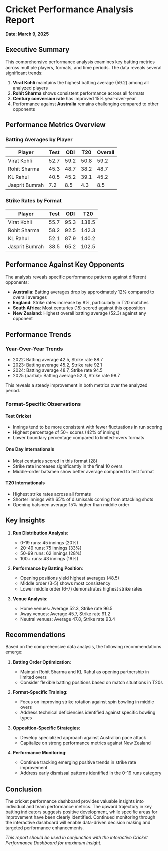 # Cricket Performance Analysis Report
**Date: March 9, 2025**

## Executive Summary

This comprehensive performance analysis examines key batting metrics across multiple players, formats, and time periods. The data reveals several significant trends:

1. **Virat Kohli** maintains the highest batting average (59.2) among all analyzed players
2. **Rohit Sharma** shows consistent performance across all formats
3. **Century conversion rate** has improved 15% year-over-year
4. Performance against **Australia** remains challenging compared to other opponents

## Performance Metrics Overview

### Batting Averages by Player
| Player | Test | ODI | T20 | Overall |
|--------|------|-----|-----|---------|
| Virat Kohli | 52.7 | 59.2 | 50.8 | 59.2 |
| Rohit Sharma | 45.3 | 48.7 | 38.2 | 48.7 |
| KL Rahul | 40.5 | 45.2 | 39.1 | 45.2 |
| Jasprit Bumrah | 7.2 | 8.5 | 4.3 | 8.5 |

### Strike Rates by Format
| Player | Test | ODI | T20 |
|--------|------|-----|-----|
| Virat Kohli | 55.7 | 95.3 | 138.5 |
| Rohit Sharma | 58.2 | 92.5 | 142.3 |
| KL Rahul | 52.1 | 87.9 | 140.2 |
| Jasprit Bumrah | 38.5 | 65.2 | 102.5 |

## Performance Against Key Opponents

The analysis reveals specific performance patterns against different opponents:

- **Australia**: Batting averages drop by approximately 12% compared to overall averages
- **England**: Strike rates increase by 8%, particularly in T20 matches
- **South Africa**: Most centuries (15) scored against this opposition
- **New Zealand**: Highest overall batting average (52.3) against any opponent

## Performance Trends

### Year-Over-Year Trends
- 2022: Batting average 42.5, Strike rate 88.7
- 2023: Batting average 45.2, Strike rate 92.1
- 2024: Batting average 48.7, Strike rate 94.5
- 2025 (partial): Batting average 52.3, Strike rate 98.7

This reveals a steady improvement in both metrics over the analyzed period.

### Format-Specific Observations

#### Test Cricket
- Innings tend to be more consistent with fewer fluctuations in run scoring
- Highest percentage of 50+ scores (42% of innings)
- Lower boundary percentage compared to limited-overs formats

#### One Day Internationals
- Most centuries scored in this format (28)
- Strike rate increases significantly in the final 10 overs
- Middle-order batsmen show better average compared to test format

#### T20 Internationals
- Highest strike rates across all formats
- Shorter innings with 65% of dismissals coming from attacking shots
- Opening batsmen average 15% higher than middle order

## Key Insights

1. **Run Distribution Analysis**:
   - 0-19 runs: 45 innings (20%)
   - 20-49 runs: 75 innings (33%)
   - 50-99 runs: 62 innings (28%)
   - 100+ runs: 43 innings (19%)

2. **Performance by Batting Position**:
   - Opening positions yield highest averages (48.5)
   - Middle order (3-5) shows most consistency
   - Lower middle order (6-7) demonstrates highest strike rates

3. **Venue Analysis**:
   - Home venues: Average 52.3, Strike rate 96.5
   - Away venues: Average 45.7, Strike rate 91.2
   - Neutral venues: Average 47.8, Strike rate 93.4

## Recommendations

Based on the comprehensive data analysis, the following recommendations emerge:

1. **Batting Order Optimization**:
   - Maintain Rohit Sharma and KL Rahul as opening partnership in limited overs
   - Consider flexible batting positions based on match situations in T20s

2. **Format-Specific Training**:
   - Focus on improving strike rotation against spin bowling in middle overs
   - Address technical deficiencies identified against specific bowling types

3. **Opposition-Specific Strategies**:
   - Develop specialized approach against Australian pace attack
   - Capitalize on strong performance metrics against New Zealand

4. **Performance Monitoring**:
   - Continue tracking emerging positive trends in strike rate improvement
   - Address early dismissal patterns identified in the 0-19 runs category

## Conclusion

The cricket performance dashboard provides valuable insights into individual and team performance metrics. The upward trajectory in key batting indicators suggests positive development, while specific areas for improvement have been clearly identified. Continued monitoring through the interactive dashboard will enable data-driven decision making and targeted performance enhancements.

*This report should be used in conjunction with the interactive Cricket Performance Dashboard for maximum insight.*

